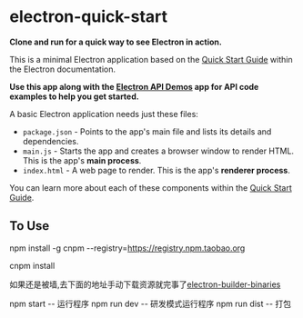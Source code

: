 # electron-quick-start

**Clone and run for a quick way to see Electron in action.**

This is a minimal Electron application based on the [Quick Start Guide](https://electronjs.org/docs/tutorial/quick-start) within the Electron documentation.

**Use this app along with the [Electron API Demos](https://electronjs.org/#get-started) app for API code examples to help you get started.**

A basic Electron application needs just these files:

- `package.json` - Points to the app's main file and lists its details and dependencies.
- `main.js` - Starts the app and creates a browser window to render HTML. This is the app's **main process**.
- `index.html` - A web page to render. This is the app's **renderer process**.

You can learn more about each of these components within the [Quick Start Guide](https://electronjs.org/docs/tutorial/quick-start).

## To Use

npm install -g cnpm --registry=https://registry.npm.taobao.org

cnpm install

如果还是被墙,去下面的地址手动下载资源就完事了[electron-builder-binaries](https://github.com/electron-userland/electron-builder-binaries/releases)

npm start       -- 运行程序
npm run dev     -- 研发模式运行程序
npm run dist    -- 打包